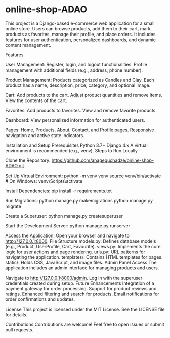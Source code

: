 # online-shop-ADAO
This project is a Django-based e-commerce web application for a small online store. Users can browse products, add them to their cart, mark products as favorites, manage their profile, and place orders. It includes features for user authentication, personalized dashboards, and dynamic content management.

Features

User Management:
Register, login, and logout functionalities.
Profile management with additional fields (e.g., address, phone number).

Product Management:
Products categorized as Candles and Clay.
Each product has a name, description, price, category, and optional image.

Cart:
Add products to the cart.
Adjust product quantities and remove items.
View the contents of the cart.

Favorites:
Add products to favorites.
View and remove favorite products.

Dashboard:
View personalized information for authenticated users.

Pages:
Home, Products, About, Contact, and Profile pages.
Responsive navigation and active state indicators.

Installation and Setup
Prerequisites
Python 3.7+
Django 4.x
A virtual environment is recommended (e.g., venv).
Steps to Run Locally

Clone the Repository:
https://github.com/anageguchadze/online-shop-ADAO.git

Set Up Virtual Environment:
python -m venv venv
source venv/bin/activate  # On Windows: venv\Scripts\activate

Install Dependencies:
pip install -r requirements.txt

Run Migrations:
python manage.py makemigrations
python manage.py migrate

Create a Superuser:
python manage.py createsuperuser

Start the Development Server:
python manage.py runserver

Access the Application:
Open your browser and navigate to http://127.0.0.1:8000.
File Structure
models.py: Defines database models (e.g., Product, UserProfile, Cart, Favourite).
views.py: Implements the core logic for user actions and page rendering.
urls.py: URL patterns for navigating the application.
templates/: Contains HTML templates for pages.
static/: Holds CSS, JavaScript, and image files.
Admin Panel Access
The application includes an admin interface for managing products and users.

Navigate to http://127.0.0.1:8000/admin.
Log in with the superuser credentials created during setup.
Future Enhancements
Integration of a payment gateway for order processing.
Support for product reviews and ratings.
Enhanced filtering and search for products.
Email notifications for order confirmations and updates.

License
This project is licensed under the MIT License. See the LICENSE file for details.

Contributions
Contributions are welcome! Feel free to open issues or submit pull requests.

